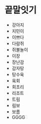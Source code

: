 # 끝말잇기

- 강아지
- 지민이
- 이쁘다
- 다람쥐
- 쥐불놀이
- 이장
- 장난감
- 감자탕
- 탕수육
- 육회
- 회초리
- 리조트
- 트림
- 림보
- 보름
- GGGG